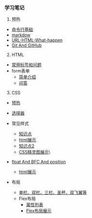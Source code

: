 ### 学习笔记

1. 预热
  
  * [命令行基础](task/task2/linux-command.md)
  * [markdow](task/task2/markdown.md)
  * [URL-HTML-What-happen](task//url-html-What-happen.md)
  * [Git And GitHub](task/task3/README.md)
2. HTML

  * [常用标签和问题](task/task4/learn-note.md)
  * form表单
    * [简单介绍](task/task5/README.md)
    * [问答](task/task5/form.md)
3. CSS

  * [预热](task/task6/css.md)

  * [选择器](task/task7/CSS_Selector.md)
  * 常见样式
    * [知识点](task/task8/task.md)
    * [html展示](https://zbhgit.github.io/JRG/task/task8/)
    * [知识点2](task/task9/task.md)
    * [CSS精灵图展示](https://zbhgit.github.io/JRG/task/task9/)\
  * [float And BFC And position](task/task10/task.md)
    * [html展示](https://zbhgit.github.io/JRG/task/task10/)
  * 布局
    * [单栏、双栏、三栏、圣杯、双飞翼等](https://zbhgit.github.io/JRG/task/task11/)  
    * Flex布局
      * [属性列表](tasl/flex/flex.md)
      * [Flex布局展示](https://zbhgit.github.io/JRG/task/flex/) 